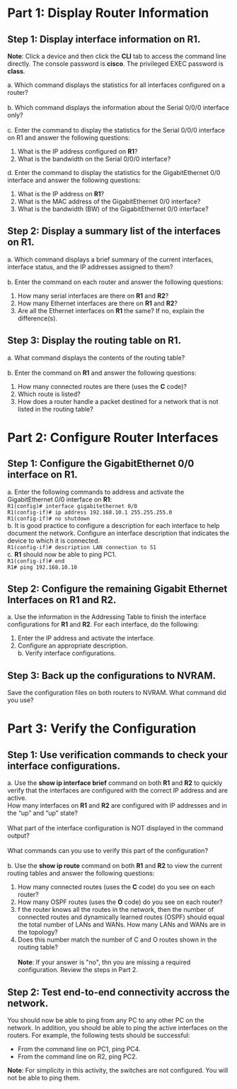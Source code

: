 # Part 1: Display Router Information

## Step 1: Display interface information on R1.
**Note**: Click a device and then click the **CLI** tab to access the command line directly. The console password is
**cisco**. The privileged EXEC password is **class**.

a. Which command displays the statistics for all interfaces configured on a router?<br><br>
b. Which command displays the information about the Serial 0/0/0 interface only?<br><br>
c. Enter the command to display the statistics for the Serial 0/0/0 interface on R1 and answer the following
questions:<br>
1. What is the IP address configured on **R1**?<br>
2. What is the bandwidth on the Serial 0/0/0 interface?<br>

d. Enter the command to display the statistics for the GigabitEthernet 0/0 interface and answer the following
questions:<br>
1. What is the IP address on **R1**?<br>
2. What is the MAC address of the GigabitEthernet 0/0 interface?<br>
3. What is the bandwidth (BW) of the GigabitEthernet 0/0 interface?

## Step 2: Display a summary list of the interfaces on R1.
a. Which command displays a brief summary of the current interfaces, interface status, and the IP addresses assigned to them?<br><br>
b. Enter the command on each router and answer the following questions:<br>
1. How many serial interfaces are there on **R1** and **R2**?<br>
2. How many Ethernet interfaces are there on **R1** and **R2**?<br>
3. Are all the Ethernet interfaces on **R1** the same? If no, explain the difference(s).

## Step 3: Display the routing table on R1.
a. What command displays the contents of the routing table?<br><br>
b. Enter the command on **R1** and answer the following questions:<br>
1. How many connected routes are there (uses the **C** code)?<br>
2. Which route is listed?<br>
3. How does a router handle a packet destined for a network that is not listed in the routing table?


# Part 2: Configure Router Interfaces

## Step 1: Configure the GigabitEthernet 0/0 interface on R1.
a. Enter the following commands to address and activate the GigabitEthernet 0/0 interface on **R1**:<br>
`R1(config)# interface gigabitethernet 0/0`<br>
`R1(config-if)# ip address 192.168.10.1 255.255.255.0`<br>
`R1(config-if)# no shutdown`<br>
b. It is good practice to configure a description for each interface to help document the network. Configure an interface description that indicates the device to which it is connected.<br>
`R1(config-if)# description LAN connection to S1`<br>
c. **R1** should now be able to ping PC1.<br>
`R1(config-if)# end`<br>
`R1# ping 192.168.10.10`

## Step 2: Configure the remaining Gigabit Ethernet Interfaces on R1 and R2.
a. Use the information in the Addressing Table to finish the interface configurations for **R1** and **R2**. For each interface, do the following:<br>
1. Enter the IP address and activate the interface.
2. Configure an appropriate description.<br>
b. Verify interface configurations.

## Step 3: Back up the configurations to NVRAM.
Save the configuration files on both routers to NVRAM. What command did you use?


# Part 3: Verify the Configuration

## Step 1: Use verification commands to check your interface configurations.
a. Use the **show ip interface brief** command on both **R1** and **R2** to quickly verify that the interfaces are configured with the correct IP address and are active.<br>
How many interfaces on **R1** and **R2** are configured with IP addresses and in the “up” and “up” state?<br><br>
What part of the interface configuration is NOT displayed in the command output?<br><br>
What commands can you use to verify this part of the configuration?<br><br>
b. Use the **show ip route** command on both **R1** and **R2** to view the current routing tables and answer the following questions:<br>
1. How many connected routes (uses the **C** code) do you see on each router?
2. How many OSPF routes (uses the **O** code) do you see on each router?
3. f the router knows all the routes in the network, then the number of connected routes and dynamically learned routes (OSPF) should equal the total number of LANs and WANs. How many LANs and WANs are in the topology?
4. Does this number match the number of C and O routes shown in the routing table?<br><br>
**Note**: If your answer is "no", thn you are missing a required configuration. Review the steps in Part 2.

## Step 2: Test end-to-end connectivity accross the network.
You should now be able to ping from any PC to any other PC on the network. In addition, you should be able to ping the active interfaces on the routers. For example, the following tests should be successful: 
- From the command line on PC1, ping PC4.
- From the command line on R2, ping PC2.<br>

**Note**: For simplicity in this activity, the switches are not configured. You will not be able to ping them.
